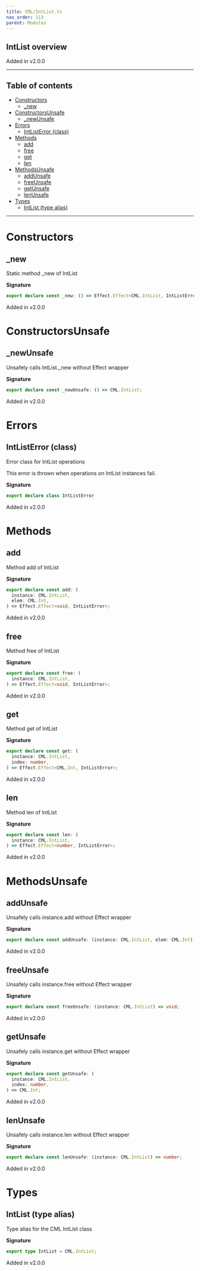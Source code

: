 ```yaml
---
title: CML/IntList.ts
nav_order: 113
parent: Modules
---
```


## IntList overview

Added in v2.0.0

---

<h2 class="text-delta">Table of contents</h2>

- [Constructors](#constructors)
  - [\_new](#_new)
- [ConstructorsUnsafe](#constructorsunsafe)
  - [\_newUnsafe](#_newunsafe)
- [Errors](#errors)
  - [IntListError (class)](#intlisterror-class)
- [Methods](#methods)
  - [add](#add)
  - [free](#free)
  - [get](#get)
  - [len](#len)
- [MethodsUnsafe](#methodsunsafe)
  - [addUnsafe](#addunsafe)
  - [freeUnsafe](#freeunsafe)
  - [getUnsafe](#getunsafe)
  - [lenUnsafe](#lenunsafe)
- [Types](#types)
  - [IntList (type alias)](#intlist-type-alias)

---

# Constructors

## \_new

Static method \_new of IntList

**Signature**

```ts
export declare const _new: () => Effect.Effect<CML.IntList, IntListError>;
```

Added in v2.0.0

# ConstructorsUnsafe

## \_newUnsafe

Unsafely calls IntList.\_new without Effect wrapper

**Signature**

```ts
export declare const _newUnsafe: () => CML.IntList;
```

Added in v2.0.0

# Errors

## IntListError (class)

Error class for IntList operations

This error is thrown when operations on IntList instances fail.

**Signature**

```ts
export declare class IntListError
```

Added in v2.0.0

# Methods

## add

Method add of IntList

**Signature**

```ts
export declare const add: (
  instance: CML.IntList,
  elem: CML.Int,
) => Effect.Effect<void, IntListError>;
```

Added in v2.0.0

## free

Method free of IntList

**Signature**

```ts
export declare const free: (
  instance: CML.IntList,
) => Effect.Effect<void, IntListError>;
```

Added in v2.0.0

## get

Method get of IntList

**Signature**

```ts
export declare const get: (
  instance: CML.IntList,
  index: number,
) => Effect.Effect<CML.Int, IntListError>;
```

Added in v2.0.0

## len

Method len of IntList

**Signature**

```ts
export declare const len: (
  instance: CML.IntList,
) => Effect.Effect<number, IntListError>;
```

Added in v2.0.0

# MethodsUnsafe

## addUnsafe

Unsafely calls instance.add without Effect wrapper

**Signature**

```ts
export declare const addUnsafe: (instance: CML.IntList, elem: CML.Int) => void;
```

Added in v2.0.0

## freeUnsafe

Unsafely calls instance.free without Effect wrapper

**Signature**

```ts
export declare const freeUnsafe: (instance: CML.IntList) => void;
```

Added in v2.0.0

## getUnsafe

Unsafely calls instance.get without Effect wrapper

**Signature**

```ts
export declare const getUnsafe: (
  instance: CML.IntList,
  index: number,
) => CML.Int;
```

Added in v2.0.0

## lenUnsafe

Unsafely calls instance.len without Effect wrapper

**Signature**

```ts
export declare const lenUnsafe: (instance: CML.IntList) => number;
```

Added in v2.0.0

# Types

## IntList (type alias)

Type alias for the CML IntList class

**Signature**

```ts
export type IntList = CML.IntList;
```

Added in v2.0.0
